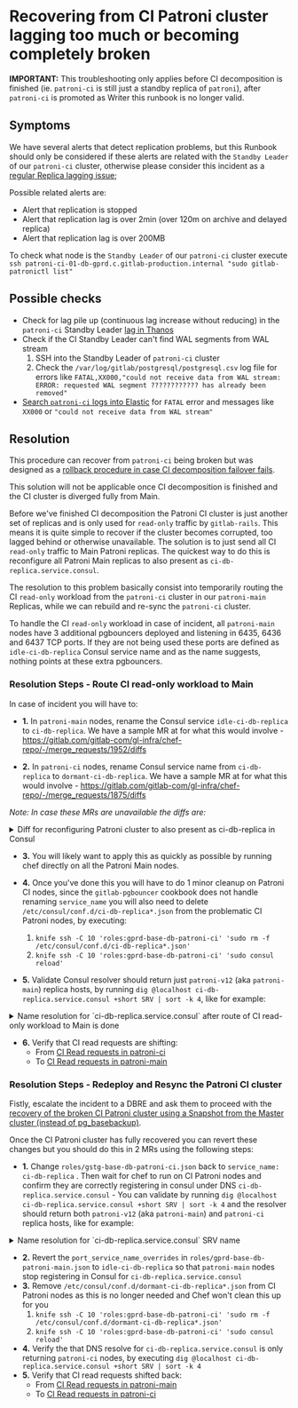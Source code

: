 # Recovering from CI Patroni cluster lagging too much or becoming completely broken

**IMPORTANT:** This troubleshooting only applies before CI decomposition is finished (ie. `patroni-ci` is still just a standby replica of `patroni`), after `patroni-ci` is promoted as Writer this runbook is no longer valid.

## Symptoms

We have several alerts that detect replication problems, but this Runbook should only be considered if these alerts are related with the `Standby Leader` of our `patroni-ci` cluster, otherwise please consider this incident as a [regular Replica lagging issue](https://gitlab.com/gitlab-com/runbooks/-/blob/202ea907ce949198cec1b0f901f11a8bfb3acadd/docs/patroni/postgres.md#replication-is-lagging-or-has-stopped);

Possible related alerts are:

- Alert that replication is stopped
- Alert that replication lag is over 2min (over 120m on archive and delayed
replica)
- Alert that replication lag is over 200MB

To check what node is the `Standby Leader` of our `patroni-ci` cluster execute `ssh patroni-ci-01-db-gprd.c.gitlab-production.internal "sudo gitlab-patronictl list"`

## Possible checks

- Check for lag pile up (continuous lag increase without reducing) in the `patroni-ci` Standby Leader [lag in Thanos](https://thanos.gitlab.net/graph?g0.expr=pg_replication_lag%7Benv%3D%22gprd%22%2C%20type%3D%22patroni-ci%22%7D&g0.tab=0&g0.stacked=0&g0.range_input=2d&g0.max_source_resolution=0s&g0.deduplicate=1&g0.partial_response=0&g0.store_matches=%5B%5D)
- Check if the CI Standby Leader can't find WAL segments from WAL stream
   1. SSH into the Standby Leader of `patroni-ci` cluster
   2. Check the `/var/log/gitlab/postgresql/postgresql.csv` log file for errors like `FATAL,XX000,"could not receive data from WAL stream: ERROR: requested WAL segment ???????????? has already been removed"`
- [Search `patroni-ci` logs into Elastic](https://log.gprd.gitlab.net/goto/54b89750-da38-11ec-aade-19e9974a7229) for `FATAL` error and messages like `XX000` or `"could not receive data from WAL stream"`

## Resolution

This procedure can recover from `patroni-ci` being broken but was designed as a
[rollback procedure in case CI decomposition failover fails](https://gitlab.com/gitlab-org/gitlab/-/issues/361759). 

This solution will not be applicable once CI decomposition is finished
and the CI cluster is diverged fully from Main.

Before we've finished CI decomposition the Patroni CI cluster is just another
set of replicas and is only used for `read-only` traffic by `gitlab-rails`.
This means it is quite simple to recover if the cluster becomes corrupted, too
lagged behind or otherwise unavailable. The solution is to just send all CI
`read-only` traffic to Main Patroni replicas. The quickest way to do this is
reconfigure all Patroni Main replicas to also present as
`ci-db-replica.service.consul`.

The resolution to this problem basically consist into temporarily routing the CI `read-only` workload from the `patroni-ci` 
cluster in our `patroni-main` Replicas, while we can rebuild and re-sync the `patroni-ci` cluster.

To handle the CI `read-only` workload in case of incident, all `patroni-main` nodes have 3 additional pgbouncers deployed and listening in 6435, 6436 and 6437 TCP ports.
If they are not being used these ports are defined as `idle-ci-db-replica` Consul service name and as the name suggests, nothing points at these extra pgbouncers.

### Resolution Steps - Route CI read-only workload to Main

In case of incident you will have to:

   - **1.** In `patroni-main` nodes, rename the Consul service `idle-ci-db-replica` to `ci-db-replica`. We have a sample MR at for what this would involve - https://gitlab.com/gitlab-com/gl-infra/chef-repo/-/merge_requests/1952/diffs

   - **2.** In `patroni-ci` nodes, rename Consul service name from `ci-db-replica` to `dormant-ci-db-replica`. We have a sample MR at for what this would involve - https://gitlab.com/gitlab-com/gl-infra/chef-repo/-/merge_requests/1875/diffs


_Note: In case these MRs are unavailable the diffs are:_

<details><summary>Diff for reconfiguring Patroni cluster to also present as ci-db-replica in Consul</summary>

```diff
diff --git a/roles/gprd-base-db-patroni-v12.json b/roles/gprd-base-db-patroni-v12.json
--- a/roles/gprd-base-db-patroni-v12.json
+++ b/roles/gprd-base-db-patroni-v12.json
@@ -5,9 +5,9 @@
    "gitlab-pgbouncer": {
      "consul": {
        "port_service_name_overrides": {
-          "6435": "idle-ci-db-replica",
-          "6436": "idle-ci-db-replica",
-          "6437": "idle-ci-db-replica"
+          "6435": "ci-db-replica",
+          "6436": "ci-db-replica",
+          "6437": "ci-db-replica"
        }
      },
      "listen_ports": [

diff --git a/roles/gprd-base-db-patroni-ci.json b/roles/gprd-base-db-patroni-ci.json
--- a/roles/gprd-base-db-patroni-ci.json
+++ b/roles/gprd-base-db-patroni-ci.json
@@ -5,7 +5,7 @@
  "default_attributes": {
    "gitlab-pgbouncer": {
      "consul": {
-        "service_name": "ci-db-replica"
+        "service_name": "dormant-ci-db-replica"
      },
      "databases": {
        "gitlabhq_production": {
```

</details>

   - **3.** You will likely want to apply this as quickly as possible by running chef
directly on all the Patroni Main nodes. 

   - **4.** Once you've done this you will have to
do 1 minor cleanup on Patroni CI nodes, since the `gitlab-pgbouncer` cookbook
does not handle renaming `service_name` you will also need to delete
`/etc/consul/conf.d/ci-db-replica*.json` from the problematic CI Patroni nodes, by executing:
     1. `knife ssh -C 10 'roles:gprd-base-db-patroni-ci' 'sudo rm -f /etc/consul/conf.d/ci-db-replica*.json'`
     1. `knife ssh -C 10 'roles:gprd-base-db-patroni-ci' 'sudo consul reload'`
   
   - **5.** Validate Consul resolver should return just `patroni-v12` (aka `patroni-main`) replica hosts, by running `dig @localhost ci-db-replica.service.consul +short SRV | sort -k 4`, like for example:
<details><summary>Name resolution for `ci-db-replica.service.consul` after route of CI read-only workload to Main is done</summary>

```dig
$ dig @localhost ci-db-replica.service.consul +short SRV | sort -k 4
1 1 6435 patroni-v12-01-db-gprd.node.east-us-2.consul.
1 1 6436 patroni-v12-01-db-gprd.node.east-us-2.consul.
1 1 6437 patroni-v12-01-db-gprd.node.east-us-2.consul.
1 1 6435 patroni-v12-02-db-gprd.node.east-us-2.consul.
1 1 6436 patroni-v12-02-db-gprd.node.east-us-2.consul.
1 1 6437 patroni-v12-02-db-gprd.node.east-us-2.consul.
1 1 6435 patroni-v12-03-db-gprd.node.east-us-2.consul.
1 1 6436 patroni-v12-03-db-gprd.node.east-us-2.consul.
1 1 6437 patroni-v12-03-db-gprd.node.east-us-2.consul.
1 1 6435 patroni-v12-04-db-gprd.node.east-us-2.consul.
1 1 6436 patroni-v12-04-db-gprd.node.east-us-2.consul.
1 1 6437 patroni-v12-04-db-gprd.node.east-us-2.consul.
1 1 6435 patroni-v12-06-db-gprd.node.east-us-2.consul.
1 1 6436 patroni-v12-06-db-gprd.node.east-us-2.consul.
1 1 6437 patroni-v12-06-db-gprd.node.east-us-2.consul.
1 1 6435 patroni-v12-07-db-gprd.node.east-us-2.consul.
1 1 6436 patroni-v12-07-db-gprd.node.east-us-2.consul.
1 1 6437 patroni-v12-07-db-gprd.node.east-us-2.consul.
1 1 6435 patroni-v12-08-db-gprd.node.east-us-2.consul.
1 1 6436 patroni-v12-08-db-gprd.node.east-us-2.consul.
1 1 6437 patroni-v12-08-db-gprd.node.east-us-2.consul.
1 1 6435 patroni-v12-09-db-gprd.node.east-us-2.consul.
1 1 6436 patroni-v12-09-db-gprd.node.east-us-2.consul.
1 1 6437 patroni-v12-09-db-gprd.node.east-us-2.consul.
```

</details>

   - **6.** Verify that CI read requests are shifting:
      - From [CI Read requests in patroni-ci](https://thanos-query.ops.gitlab.net/graph?g0.expr=(sum(rate(pg_stat_user_tables_idx_tup_fetch%7Benv%3D%22gprd%22%2C%20relname%3D~%22(ci_.*%7Cexternal_pull_requests%7Ctaggings%7Ctags)%22%2Cinstance%3D~%22patroni-ci-.*%22%7D%5B1m%5D))%20by%20(relname%2C%20instance)%20%3E%201)%20and%20on(instance)%20pg_replication_is_replica%3D%3D1&g0.tab=0&g0.stacked=0&g0.range_input=6h&g0.max_source_resolution=0s&g0.deduplicate=1&g0.partial_response=0&g0.store_matches=%5B%5D)
      - To [CI Read requests in patroni-main](https://thanos-query.ops.gitlab.net/graph?g0.expr=(sum(rate(pg_stat_user_tables_idx_tup_fetch%7Benv%3D%22gprd%22%2C%20relname%3D~%22(ci_.*%7Cexternal_pull_requests%7Ctaggings%7Ctags)%22%2Cinstance%3D~%22patroni-v12-.*%22%7D%5B1m%5D))%20by%20(relname%2C%20instance)%20%3E%201)%20and%20on(instance)%20pg_replication_is_replica%3D%3D1&g0.tab=0&g0.stacked=0&g0.range_input=6h&g0.max_source_resolution=0s&g0.deduplicate=1&g0.partial_response=0&g0.store_matches=%5B%5D)

### Resolution Steps - Redeploy and Resync the Patroni CI cluster

Fistly, escalate the incident to a DBRE and ask them to proceed with the [recovery of the broken CI Patroni cluster using a Snapshot from the Master cluster (instead of pg_basebackup)](rebuild_ci_cluster_from_prod.md).

Once the CI Patroni cluster has fully recovered you can revert these
changes but you should do this in 2 MRs using the following steps:

   - **1.** Change `roles/gstg-base-db-patroni-ci.json`
   back to `service_name: ci-db-replica` . Then wait for chef to run on
   CI Patroni nodes and confirm they are correctly registering in consul
   under DNS `ci-db-replica.service.consul`
         - You can validate by running `dig @localhost ci-db-replica.service.consul +short SRV | sort -k 4` and the resolver should return both `patroni-v12` (aka `patroni-main`) and `patroni-ci` replica hosts, like for example:
<details><summary>Name resolution for `ci-db-replica.service.consul` SRV name </summary>

```dig
$ dig @localhost ci-db-replica.service.consul +short SRV | sort -k 4
1 1 6432 patroni-ci-02-db-gprd.node.east-us-2.consul.
1 1 6433 patroni-ci-02-db-gprd.node.east-us-2.consul.
1 1 6434 patroni-ci-02-db-gprd.node.east-us-2.consul.
1 1 6432 patroni-ci-04-db-gprd.node.east-us-2.consul.
1 1 6433 patroni-ci-04-db-gprd.node.east-us-2.consul.
1 1 6434 patroni-ci-04-db-gprd.node.east-us-2.consul.
1 1 6432 patroni-ci-05-db-gprd.node.east-us-2.consul.
1 1 6433 patroni-ci-05-db-gprd.node.east-us-2.consul.
1 1 6434 patroni-ci-05-db-gprd.node.east-us-2.consul.
1 1 6432 patroni-ci-06-db-gprd.node.east-us-2.consul.
1 1 6433 patroni-ci-06-db-gprd.node.east-us-2.consul.
1 1 6434 patroni-ci-06-db-gprd.node.east-us-2.consul.
1 1 6432 patroni-ci-07-db-gprd.node.east-us-2.consul.
1 1 6433 patroni-ci-07-db-gprd.node.east-us-2.consul.
1 1 6434 patroni-ci-07-db-gprd.node.east-us-2.consul.
1 1 6432 patroni-ci-08-db-gprd.node.east-us-2.consul.
1 1 6433 patroni-ci-08-db-gprd.node.east-us-2.consul.
1 1 6434 patroni-ci-08-db-gprd.node.east-us-2.consul.
1 1 6432 patroni-ci-09-db-gprd.node.east-us-2.consul.
1 1 6433 patroni-ci-09-db-gprd.node.east-us-2.consul.
1 1 6434 patroni-ci-09-db-gprd.node.east-us-2.consul.
1 1 6432 patroni-ci-10-db-gprd.node.east-us-2.consul.
1 1 6433 patroni-ci-10-db-gprd.node.east-us-2.consul.
1 1 6434 patroni-ci-10-db-gprd.node.east-us-2.consul.
1 1 6435 patroni-v12-01-db-gprd.node.east-us-2.consul.
1 1 6436 patroni-v12-01-db-gprd.node.east-us-2.consul.
1 1 6437 patroni-v12-01-db-gprd.node.east-us-2.consul.
1 1 6435 patroni-v12-02-db-gprd.node.east-us-2.consul.
1 1 6436 patroni-v12-02-db-gprd.node.east-us-2.consul.
1 1 6437 patroni-v12-02-db-gprd.node.east-us-2.consul.
1 1 6435 patroni-v12-03-db-gprd.node.east-us-2.consul.
1 1 6436 patroni-v12-03-db-gprd.node.east-us-2.consul.
1 1 6437 patroni-v12-03-db-gprd.node.east-us-2.consul.
1 1 6435 patroni-v12-04-db-gprd.node.east-us-2.consul.
1 1 6436 patroni-v12-04-db-gprd.node.east-us-2.consul.
1 1 6437 patroni-v12-04-db-gprd.node.east-us-2.consul.
1 1 6435 patroni-v12-06-db-gprd.node.east-us-2.consul.
1 1 6436 patroni-v12-06-db-gprd.node.east-us-2.consul.
1 1 6437 patroni-v12-06-db-gprd.node.east-us-2.consul.
1 1 6435 patroni-v12-07-db-gprd.node.east-us-2.consul.
1 1 6436 patroni-v12-07-db-gprd.node.east-us-2.consul.
1 1 6437 patroni-v12-07-db-gprd.node.east-us-2.consul.
1 1 6435 patroni-v12-08-db-gprd.node.east-us-2.consul.
1 1 6436 patroni-v12-08-db-gprd.node.east-us-2.consul.
1 1 6437 patroni-v12-08-db-gprd.node.east-us-2.consul.
1 1 6435 patroni-v12-09-db-gprd.node.east-us-2.consul.
1 1 6436 patroni-v12-09-db-gprd.node.east-us-2.consul.
1 1 6437 patroni-v12-09-db-gprd.node.east-us-2.consul.
```

</details>

   - **2.** Revert the `port_service_name_overrides` in `roles/gprd-base-db-patroni-main.json` to `idle-ci-db-replica` so that `patroni-main` nodes stop registering in Consul for `ci-db-replica.service.consul`
   - **3.** Remove `/etc/consul/conf.d/dormant-ci-db-replica*.json` from CI Patroni nodes as this is no longer needed and Chef won't clean this up for you
      1. `knife ssh -C 10 'roles:gprd-base-db-patroni-ci' 'sudo rm -f /etc/consul/conf.d/dormant-ci-db-replica*.json'`
      1. `knife ssh -C 10 'roles:gprd-base-db-patroni-ci' 'sudo consul reload'`
   - **4.** Verify the that DNS resolve for `ci-db-replica.service.consul` is only returning `patroni-ci` nodes, 
   by executing `dig @localhost ci-db-replica.service.consul +short SRV | sort -k 4`
   - **5.**  Verify that CI read requests shifted back:
      - From [CI Read requests in patroni-main](https://thanos-query.ops.gitlab.net/graph?g0.expr=(sum(rate(pg_stat_user_tables_idx_tup_fetch%7Benv%3D%22gprd%22%2C%20relname%3D~%22(ci_.*%7Cexternal_pull_requests%7Ctaggings%7Ctags)%22%2Cinstance%3D~%22patroni-v12-.*%22%7D%5B1m%5D))%20by%20(relname%2C%20instance)%20%3E%201)%20and%20on(instance)%20pg_replication_is_replica%3D%3D1&g0.tab=0&g0.stacked=0&g0.range_input=6h&g0.max_source_resolution=0s&g0.deduplicate=1&g0.partial_response=0&g0.store_matches=%5B%5D)
      - To [CI Read requests in patroni-ci](https://thanos-query.ops.gitlab.net/graph?g0.expr=(sum(rate(pg_stat_user_tables_idx_tup_fetch%7Benv%3D%22gprd%22%2C%20relname%3D~%22(ci_.*%7Cexternal_pull_requests%7Ctaggings%7Ctags)%22%2Cinstance%3D~%22patroni-ci-.*%22%7D%5B1m%5D))%20by%20(relname%2C%20instance)%20%3E%201)%20and%20on(instance)%20pg_replication_is_replica%3D%3D1&g0.tab=0&g0.stacked=0&g0.range_input=6h&g0.max_source_resolution=0s&g0.deduplicate=1&g0.partial_response=0&g0.store_matches=%5B%5D)
      